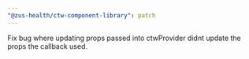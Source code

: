 ```yaml
---
"@zus-health/ctw-component-library": patch
---
```


Fix bug where updating props passed into ctwProvider didnt update the props the callback used.
